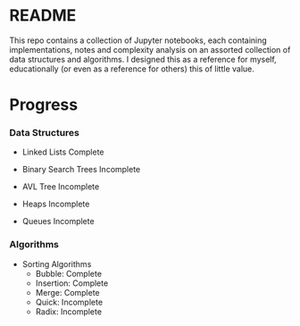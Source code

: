 # README 
This repo contains a collection of Jupyter notebooks, each containing implementations, notes and complexity analysis on an assorted collection of data structures and algorithms. I designed this as a reference for myself, educationally (or even as a reference for others) this of little value.  

# Progress 

### Data Structures

- Linked Lists
Complete

- Binary Search Trees
Incomplete

- AVL Tree
Incomplete

- Heaps
Incomplete

- Queues
Incomplete

### Algorithms 

- Sorting Algorithms
  - Bubble: Complete
  - Insertion: Complete
  - Merge: Complete
  - Quick: Incomplete
  - Radix: Incomplete

